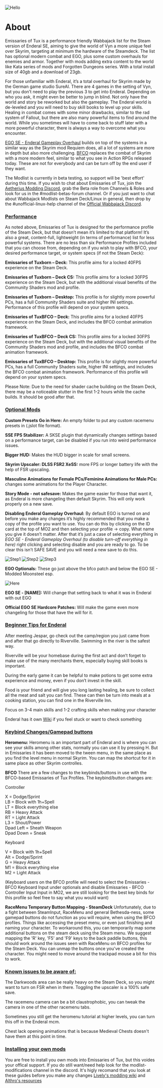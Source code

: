 ![Hello](https://github.com/Omni-guides/Tuxborn/blob/main/images/Emissaries%20of%20Tux.png)

# About

Emissaries of Tux is a performance friendly Wabbajack list for the Steam version of Enderal SE, aiming to give the world of Vyn a more unique feel over Skyrim, targeting at minimum the hardware of the Steamdeck. The list has optional modern combat and EGO, plus some custom overhauls for enemies and armor. Together with mods adding extra content to the world like Kata series of mods and Forgotten Dungeons series. With a total install size of 40gb and a download of 23gb.

For those unfamiliar with Enderal, it’s a total overhaul for Skyrim made by the German game studio SureAI. There are 4 games in the setting of Vyn, but you don’t need to play the previous 3 to get into Enderal. Depending on who you ask, it might even be better to jump in blind. Not only have the world and story be reworked but also the gameplay. The Enderal world is de-leveled and you will need to buy skill books to level up your skills. Healing in combat comes with some minor drawbacks, similar to the rad system of Fallout, but there are also many powerful items to find around the world. While you sometimes will have to come back to stuff later with a more powerful character, there is always a way to overcome what you encounter. 

[EGO SE - Enderal Gameplay Overhaul](https://www.nexusmods.com/enderalspecialedition/mods/3) builds on top of the systems in a similar way as the Skyrim mod Requiem does, all a lot of systems are more in depth but also more challenging. [BFCO](https://www.nexusmods.com/skyrimspecialedition/mods/117052) replaces the combat of Skyrim with a more modern feel, similar to what you see in Action RPGs released today. These are not for everybody and can be turn off by the end user if they want.

The Modlist is currently in beta testing, so support will be 'best effort' during this time. If you wish to chat about Emissaries of Tux, join the [Aetherius Modding Discord](https://discord.gg/xRrHRsb5e9), grab the Beta role from Channels & Roles and look for us in the #modlist-betas-forum channel. Or if you just want to chat about Wabbajack Modlists on Steam Deck/Linux in general, then drop by the #unofficial-linux-help channel of the [Official Wabbajack Discord](https://discord.gg/wabbajack).

### <ins>Performance</ins>

As noted above, Emissaries of Tux is designed for the performance profile of the Steam Deck, but that doesn’t mean it’s limited to that platform! It’s also a great, content-full, lightweight (in terms of performance) list for less powerful systems. There are no less than six Performance Profiles included that you can choose from, depending on if you wish to play with BFCO, your desired performance target, or system specs (if not the Steam Deck):

**Emissaries of Tuxborn – Deck:** This profile aims for a locked 40FPS experience on the Steam Deck.

**Emissaries of Tuxborn – Deck CS:** This profile aims for a locked 30FPS experience on the Steam Deck, but with the additional visual benefits of the Community Shaders mod and profile.

**Emissaries of Tuxborn – Desktop:** This profile is for slightly more powerful PCs, has a full Community Shaders suite and higher INI settings. Performance of this profile will depend on your system specs.

**Emissaries of TuxBFCO – Deck:** This profile aims for a locked 40FPS experience on the Steam Deck, and includes the BFCO combat animation framework.

**Emissaries of TuxBFCO – Deck CS:** This profile aims for a locked 30FPS experience on the Steam Deck, but with the additional visual benefits of the Community Shaders mod and profile, and includes the BFCO combat animation framework.

**Emissaries of TuxBFCO – Desktop:** This profile is for slightly more powerful PCs, has a full Community Shaders suite, higher INI settings, and includes the BFCO combat animation framework. Performance of this profile will depend on your system specs.

Please Note: Due to the need for shader cache building on the Steam Deck, there may be a noticeable stutter in the first 1-2 hours while the cache builds. It should be good after that.

### <ins>Optional Mods</ins>

**Custom Presets Go in Here:** An empty folder to put any custom racemenu presets in (.jslot file format).

**SSE FPS Stabilizer:** A SKSE plugin that dynamically changes settings based on a performance target, can be disabled if you run into weird performance issues.

**Bigger HUD:** Makes the HUD bigger in scale for small screens.

**Skyrim Upscaler: DLSS FSR2 XeSS:** more FPS or longer battery life with the help of FSR upscaling.

**Masculine Animations for Female PCs/Feminine Animations for Male PCs:** changes some animations for the Player Character.

**Story Mode - not safesave:** Makes the game easier for those that want it, as Enderal is more changeling then default Skyrim. This will only work properly on a new save.

**Disabling Enderal Gameplay Overhaul:**
By default EGO is turned on and before you make any changes it’s highly recommended that you make a copy of the profile you want to use. You can do this by clicking on the ID card at the top of MO2 and then selecting your profile -> copy. What name you give it doesn’t matter. After that it’s just a case of selecting everything in _EGO SE - Enderal Gameplay Overhaul (to disable turn-off everything in here)_ right clicking and selecting disable and you are ready to go. To be clear this isn’t SAFE SAVE and you will need a new save to do this.

![Step1](https://github.com/Omni-guides/Tuxborn/blob/main/images/Emissaries_CopyProfile1.png)
![Step2](https://github.com/Omni-guides/Tuxborn/blob/main/images/Emissaries_CopyProfile2.png)
![Step3](https://github.com/Omni-guides/Tuxborn/blob/main/images/Emissaries_EgoDisable.png)

**EGO Optionals:**
These go just above the bfco patch and below the EGO SE - Modded Moonsteel esp. 

![Here](https://github.com/Omni-guides/Tuxborn/blob/main/images/Emissaries_EgoESP.png)

**EGO SE - [NAME]:** Will change that setting back to what it was in Enderal with out EGO

**Official EGO SE Hardcore Patches:** Will make the game even more changeling for those that have the will for it.

### <ins>Beginner Tips for Enderal</ins>

After meeting Jespar, go check out the camp/region you just came from and after that go directly to Riverville. Swimming in the river is the safest way.

Riverville will be your homebase during the first act and don’t forget to make use of the many merchants there, especially buying skill books is important.

During the early game it can be helpful to make potions to get some extra experience and money, even if you don’t invest in the skill.

Food is your friend and will give you long lasting healing, be sure to collect all the meat and salt you can find. These can then be turn into meals at a cooking station, you can find one in the Riverville Inn.

Focus on 3-4 main skills and 1-2 crafting skills when making your character

Enderal has it own [Wiki](https://en.wiki.sureai.net/Enderal) if you feel stuck or want to check something

### <ins>Keybind Changes/Gamepad buttons</ins>

**Heromenu:**
Heromenu is an important part of Enderal and is where you can see your skills among other stats, normally you can use it by pressing H. But in Emissaries it has been moved to the tween menu, in the same place as you find the level menu in normal Skyrim. You can map the shortcut for it in same place as other Skyrim controlles.

**BFCO**
There are a few changes to the keybinds/buttons in use with the BFCO-based Emissaries of Tux Profiles. The keybind/button changes are:

Controller

X = Dodge/Sprint  
LB = Block with 1h+Spell  
LT = Block everything else  
RB = Heavy Attack  
RT = Light Attack  
L3 = Shout/Power  
Dpad Left = Sheath Weapon  
Dpad Down = Sneak  

Keyboard

V = Block with 1h+Spell  
Alt = Dodge/Sprint  
G = Heavy Attack  
M1 = Block everything else  
M2 = Light Attack  

(Keyboard users on the BFCO profile will need to select the Emissaries - BFCO Keyboard Input under optionals and disable Emissaries - BFCO Controller Input Input in MO2, we are still looking for the best key binds for this profile so feel free to say what you would want)

**RaceMenu Temporary Button Mapping - SteamDeck**
Unfortunately, due to a fight between SteamInput, RaceMenu and general Bethesda-ness, some gamepad buttons do not function as you will require, when using the BFCO profiles. Things like accessing the preset menu, or even just finishing and naming your character. To workaround this, you can temporarily map some additional buttons on the steam deck using the Steam menu. We suggest mapping the 'R' key, 'F5' and 'F9' keys to the back paddle buttons, this should work around the issues seen with RaceMenu on BFCO profiles for the Steam Deck. You can unmap the buttons once you've created the character. You might need to move around the trackpad mouse a bit for this to work.


### <ins>Known issues to be aware of:</ins>
The Darkwoods area can be really heavy on the Steam Deck, so you might want to turn on FSR when in there. Toggling the upscaler is a 100% safe save.

The racemenu camera can be a bit claustrophobic, you can tweak the camera in one of the other racemenu tabs.

Sometimes you still get the heromenu tutorial at higher levels, you can turn this off in the Enderal mcm.

Chest lack opening animations that is because Medieval Chests doesn't have them at this point in time.

### <ins>Installing your own mods</ins>

You are free to install you own mods into Emissaries of Tux, but this voides your offical support. If you do still want/need help look for the modlist-modifications channel in the discord. It's higly recomand that you look at these guides before you make any changes [Lively's modding wiki](https://github.com/LivelyDismay/Learn-To-Mod/wiki) and [Althro's resources](https://github.com/The-Animonculory/Modding-Resources)
